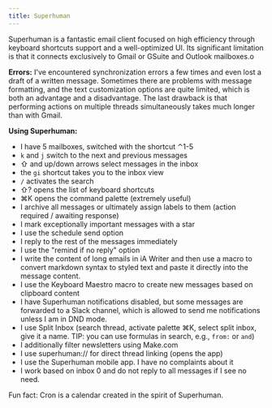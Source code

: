 ```yaml
---
title: Superhuman
---
```


Superhuman is a fantastic email client focused on high efficiency through keyboard shortcuts support and a well-optimized UI. Its significant limitation is that it connects exclusively to Gmail or GSuite and Outlook mailboxes.o

**Errors:**
I've encountered synchronization errors a few times and even lost a draft of a written message. Sometimes there are problems with message formatting, and the text customization options are quite limited, which is both an advantage and a disadvantage. The last drawback is that performing actions on multiple threads simultaneously takes much longer than with Gmail.

**Using Superhuman:**
- I have 5 mailboxes, switched with the shortcut ⌃1-5
- `k` and `j` switch to the next and previous messages
- ⇧ and up/down arrows select messages in the inbox
- the `gi` shortcut takes you to the inbox view
- `/` activates the search
- ⇧? opens the list of keyboard shortcuts
- ⌘K opens the command palette (extremely useful)
- I archive all messages or ultimately assign labels to them (action required / awaiting response)
- I mark exceptionally important messages with a star
- I use the schedule send option
- I reply to the rest of the messages immediately
- I use the "remind if no reply" option
- I write the content of long emails in iA Writer and then use a macro to convert markdown syntax to styled text and paste it directly into the message content.
- I use the Keyboard Maestro macro to create new messages based on clipboard content
- I have Superhuman notifications disabled, but some messages are forwarded to a Slack channel, which is allowed to send me notifications unless I am in DND mode.
- I use Split Inbox (search thread, activate palette ⌘K, select split inbox, give it a name. TIP: you can use formulas in search, e.g., `from:` or `and`)
- I additionally filter newsletters using Make.com
- I use superhuman:// for direct thread linking (opens the app)
- I use the Superhuman mobile app. I have no complaints about it
- I work based on inbox 0 and do not reply to all messages if I see no need.

Fun fact: Cron is a calendar created in the spirit of Superhuman.